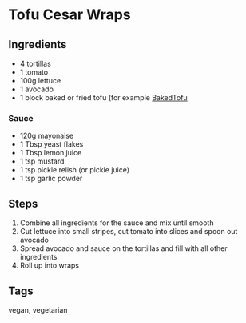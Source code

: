 # Tofu Cesar Wraps

## Ingredients

* 4 tortillas 
* 1 tomato 
* 100g lettuce
* 1 avocado
* 1 block baked or fried tofu (for example [BakedTofu](BakedTofu.html)

### Sauce

* 120g mayonaise
* 1 Tbsp yeast flakes
* 1 Tbsp lemon juice
* 1 tsp mustard
* 1 tsp pickle relish (or pickle juice)
* 1 tsp garlic powder

## Steps

1. Combine all ingredients for the sauce and mix until smooth
2. Cut lettuce into small stripes, cut tomato into slices and spoon out avocado
3. Spread avocado and sauce on the tortillas and fill with all other ingredients
4. Roll up into wraps

## Tags
vegan, vegetarian
